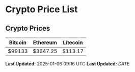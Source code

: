# Crypto Price List

## Crypto Prices
| Bitcoin | Ethereum | Litecoin |
| ------- | -------- | -------- |
| $99133 | $3647.25 | $113.17 |
**Last Updated:** 2025-01-06 09:16 UTC
**Last Updated:** $DATE$
